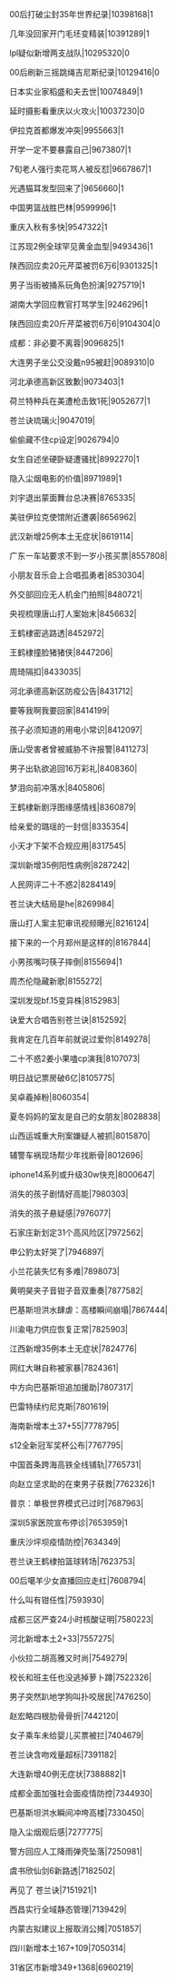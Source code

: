 00后打破尘封35年世界纪录|10398168|1

几年没回家开门毛坯变精装|10391289|1

lpl疑似新增两支战队|10295320|0

00后刷新三摇跳绳吉尼斯纪录|10129416|0

日本实业家稻盛和夫去世|10074849|1

延时摄影看重庆以火攻火|10037230|0

伊拉克首都爆发冲突|9955663|1

开学一定不要暴露自己|9673807|1

7旬老人强行卖花骂人被反怼|9667867|1

光遇猫耳发型回来了|9656660|1

中国男篮战胜巴林|9599996|1

重庆入秋有多快|9547322|1

江苏现2例全球罕见黄金血型|9493436|1

陕西回应卖20元芹菜被罚6万6|9301325|1

男子当街被捅系玩角色扮演|9275719|1

湖南大学回应教官打骂学生|9246296|1

陕西回应卖20斤芹菜被罚6万6|9104304|0

成都：非必要不离蓉|9096825|1

大连男子坐公交没戴n95被赶|9089310|0

河北承德高新区致歉|9073403|1

荷兰特种兵在美遭枪击致1死|9052677|1

苍兰诀琉璃火|9047019|

偷偷藏不住cp设定|9026794|0

女生自述坐硬卧疑遭骚扰|8992270|1

隐入尘烟电影的价值|8971989|1

刘宇退出蒙面舞台总决赛|8765335|

美驻伊拉克使馆附近遭袭|8656962|

武汉新增25例本土无症状|8619114|

广东一车站要求不到一岁小孩买票|8557808|

小朋友音乐会上合唱孤勇者|8530304|

外交部回应无人机金门拍照|8480721|

央视梳理唐山打人案始末|8456632|

王鹤棣密逃路透|8452972|

王鹤棣撞脸猪猪侠|8447206|

周琦隔扣|8433035|

河北承德高新区防疫公告|8431712|

要等我啊我要回家|8414199|

孩子必须知道的用电小常识|8412097|

唐山受害者曾被威胁不许报警|8411273|

男子出轨欲追回16万彩礼|8408360|

梦泪向前冲落水|8405806|

王鹤棣新剧浮图缘感情线|8360879|

给亲爱的璐瑶的一封信|8335354|

小天才下架不合规应用|8317545|

深圳新增35例阳性病例|8287242|

人民网评二十不惑2|8284149|

苍兰诀大结局是he|8269984|

唐山打人案主犯审讯视频曝光|8216124|

接下来的一个月郑州是这样的|8167844|

小男孩嘴叼筷子摔倒|8155694|1

周杰伦隐藏新歌|8155272|

深圳发现bf.15变异株|8152983|

诀爱大合唱告别苍兰诀|8152592|

我肯定在几百年前就说过爱你|8149278|

二十不惑2姜小果嗑cp演我|8107073|

明日战记票房破6亿|8105775|

吴卓羲掉粉|8060354|

夏冬妈妈的室友是自己的女朋友|8028838|

山西运城重大刑案嫌疑人被抓|8015870|

辅警车祸现场帮少年找断骨|8012696|

iphone14系列或升级30w快充|8000647|

消失的孩子剧情好高能|7980303|

消失的孩子悬疑感|7976077|

石家庄新划定31个高风险区|7972562|

申公豹太好哭了|7946897|

小兰花装失忆有多难|7898073|

黄明昊夹子音钳子音双重奏|7877582|

巴基斯坦洪水肆虐：高楼瞬间崩塌|7867444|

川渝电力供应恢复正常|7825903|

江西新增35例本土无症状|7824776|

网红大琳自称被家暴|7824361|

中方向巴基斯坦追加援助|7807317|

巴雷特续约尼克斯|7801619|

海南新增本土37+55|7778795|

s12全新冠军奖杯公布|7767795|

中国首条跨海高铁全线铺轨|7765731|

向赵立坚求助的在柬男子获救|7762326|1

普京：单极世界模式已过时|7687963|

深圳5家医院宣布停诊|7653959|1

重庆沙坪坝疫情防控|7634349|

苍兰诀王鹤棣拍篮球转场|7623753|

00后噶羊少女直播回应走红|7608794|

什么叫有钳任性|7593930|

成都三区严查24小时核酸证明|7580223|

河北新增本土2+33|7557275|

小伙拉二胡高雅又时尚|7549279|

校长和班主任也没逃掉萝卜蹲|7522326|

男子突然趴地学狗叫扑咬居民|7476250|

赵宏略四根肋骨骨折|7442120|

女子乘车未给婴儿买票被拦|7404679|

苍兰诀含吻戏量超标|7391182|

大连新增40例无症状|7388882|1

成都全面加强社会面疫情防控|7344930|

巴基斯坦洪水瞬间冲垮高楼|7330450|

隐入尘烟观后感|7277775|

警方回应人工降雨弹壳坠落|7250981|

虞书欣仙剑6新路透|7182502|

再见了 苍兰诀|7151921|1

西昌实行全域静态管理|7139429|

内蒙古拟建议上报取消公摊|7051857|

四川新增本土167+109|7050314|

31省区市新增349+1368|6960219|

